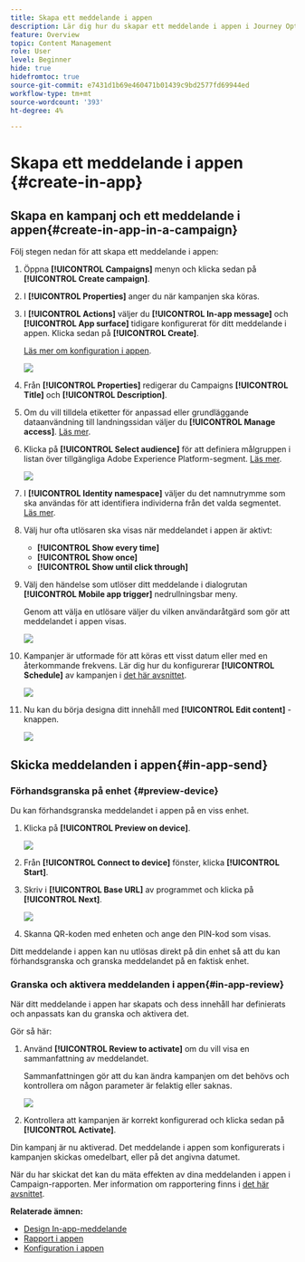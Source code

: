 ```yaml
---
title: Skapa ett meddelande i appen
description: Lär dig hur du skapar ett meddelande i appen i Journey Optimizer
feature: Overview
topic: Content Management
role: User
level: Beginner
hide: true
hidefromtoc: true
source-git-commit: e7431d1b69e460471b01439c9bd2577fd69944ed
workflow-type: tm+mt
source-wordcount: '393'
ht-degree: 4%

---
```



# Skapa ett meddelande i appen {#create-in-app}

## Skapa en kampanj och ett meddelande i appen{#create-in-app-in-a-campaign}

Följ stegen nedan för att skapa ett meddelande i appen:

1. Öppna **[!UICONTROL Campaigns]** menyn och klicka sedan på **[!UICONTROL Create campaign]**.

1. I **[!UICONTROL Properties]** anger du när kampanjen ska köras.

1. I **[!UICONTROL Actions]** väljer du **[!UICONTROL In-app message]** och **[!UICONTROL App surface]** tidigare konfigurerat för ditt meddelande i appen. Klicka sedan på **[!UICONTROL Create]**.

   [Läs mer om konfiguration i appen](inapp-configuration.md).

   ![](assets/in_app_create_1.png)

1. Från **[!UICONTROL Properties]** redigerar du Campaigns **[!UICONTROL Title]** och **[!UICONTROL Description]**.

1. Om du vill tilldela etiketter för anpassad eller grundläggande dataanvändning till landningssidan väljer du **[!UICONTROL Manage access]**. [Läs mer](../administration/object-based-access.md).

1. Klicka på **[!UICONTROL Select audience]** för att definiera målgruppen i listan över tillgängliga Adobe Experience Platform-segment. [Läs mer](../segment/about-segments.md).

   ![](assets/in_app_create_2.png)

1. I **[!UICONTROL Identity namespace]** väljer du det namnutrymme som ska användas för att identifiera individerna från det valda segmentet. [Läs mer](../event/about-creating.md#select-the-namespace).

1. Välj hur ofta utlösaren ska visas när meddelandet i appen är aktivt:

   * **[!UICONTROL Show every time]**
   * **[!UICONTROL Show once]**
   * **[!UICONTROL Show until click through]**

1. Välj den händelse som utlöser ditt meddelande i dialogrutan **[!UICONTROL Mobile app trigger]**
nedrullningsbar meny.

   Genom att välja en utlösare väljer du vilken användaråtgärd som gör att meddelandet i appen visas.

   ![](assets/in_app_create_3.png)

1. Kampanjer är utformade för att köras ett visst datum eller med en återkommande frekvens. Lär dig hur du konfigurerar **[!UICONTROL Schedule]** av kampanjen i [det här avsnittet](../campaigns/create-campaign.md#schedule).

   ![](assets/in-app-schedule.png)

1. Nu kan du börja designa ditt innehåll med **[!UICONTROL Edit content]** -knappen.

   ![](assets/in_app_create_4.png)

## Skicka meddelanden i appen{#in-app-send}

### Förhandsgranska på enhet {#preview-device}

Du kan förhandsgranska meddelandet i appen på en viss enhet.

1. Klicka på **[!UICONTROL Preview on device]**.

   ![](assets/in_app_create_6.png)

1. Från **[!UICONTROL Connect to device]** fönster, klicka **[!UICONTROL Start]**.

1. Skriv i **[!UICONTROL Base URL]** av programmet och klicka på **[!UICONTROL Next]**.

   ![](assets/in_app_create_7.png)

1. Skanna QR-koden med enheten och ange den PIN-kod som visas.

Ditt meddelande i appen kan nu utlösas direkt på din enhet så att du kan förhandsgranska och granska meddelandet på en faktisk enhet.

### Granska och aktivera meddelanden i appen{#in-app-review}

När ditt meddelande i appen har skapats och dess innehåll har definierats och anpassats kan du granska och aktivera det.

Gör så här:

1. Använd **[!UICONTROL Review to activate]** om du vill visa en sammanfattning av meddelandet.

   Sammanfattningen gör att du kan ändra kampanjen om det behövs och kontrollera om någon parameter är felaktig eller saknas.

   ![](assets/in_app_create_5.png)

1. Kontrollera att kampanjen är korrekt konfigurerad och klicka sedan på **[!UICONTROL Activate]**.

Din kampanj är nu aktiverad. Det meddelande i appen som konfigurerats i kampanjen skickas omedelbart, eller på det angivna datumet.

När du har skickat det kan du mäta effekten av dina meddelanden i appen i Campaign-rapporten. Mer information om rapportering finns i [det här avsnittet](inapp-report.md).

**Relaterade ämnen:**

* [Design In-app-meddelande](design-in-app.md)
* [Rapport i appen](inapp-report.md)
* [Konfiguration i appen](inapp-configuration.md)
